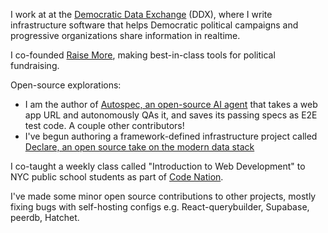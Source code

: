 I work at at the [Democratic Data Exchange](https://demexchange.com/) (DDX), where I write infrastructure software that helps Democratic political campaigns and progressive organizations share information in realtime.

I co-founded [Raise More](https://join.raisemore.app/), making best-in-class tools for political fundraising.

Open-source explorations:
 - I am the author of [Autospec, an open-source AI agent](https://github.com/zachblume/autospec) that takes a web app URL and autonomously QAs it, and saves its passing specs as E2E test code. A couple other contributors!
 - I've begun authoring a framework-defined infrastructure project called [Declare, an open source take on the modern data stack](https://github.com/zachblume/declare)

I co-taught a weekly class called "Introduction to Web Development" to NYC public school students as part of [Code Nation](https://codenation.org/).

I've made some minor open source contributions to other projects, mostly fixing bugs with self-hosting configs e.g. React-querybuilder, Supabase, peerdb, Hatchet.
